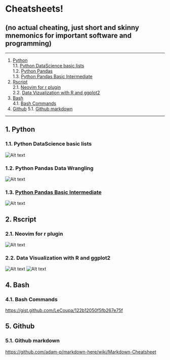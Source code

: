 # Cheatsheets!  

## (no actual cheating, just short and skinny mnemonics for important software and programming)

- - -
1. [Python](#python)  
1.1. [Python DataScience basic lists](#python_data_science_basic_lists)  
1.2. [Python Pandas](#python_pandas)  
1.3. [Python Pandas Basic Intermediate](#python_pandas_basic_intermediate)  
2. [Rscript](#rscript)  
2.1. [Neovim for r plugin](#neovim_for_r_plugin)  
2.2. [Data Vizualization with R and ggplot2](#data_viz_r_and_ggplot2)  
4. [Bash](#bash)  
4.1. [Bash Commands](#bash_commands)  
5. [Github](#github)
5.1. [Github markdown](#github_markdown)  


- - -

<a name="python"></a>
## 1\.  Python

<a name="python_data_science_basic_lists"></a>
### 1.1\. Python DataScience basic lists
![Alt text](./python_data_science_cheatsheet.png?raw=true "")


<a name="python_pandas"></a>
### 1.2\. Python Pandas Data Wrangling
![Alt text](./python_pandas_cheatsheet.png?raw=true "")


<a name="python_pandas_basic_intermediate"></a>
### 1.3. [Python Pandas Basic Intermediate](#python_pandas_basic_intermediate)  
![Alt text](./python_pandas_cheatsheet02.png?raw=true "")



<a name="rscript"></a>
## 2\. Rscript

<a name="neovim_for_r_plugin"></a>
### 2.1\. Neovim for r plugin
![Alt text](./neovim_for_r_plugin_code_cheatsheet.png?raw=true "")

<a name="data_viz_r_and_ggplot2"></a>
### 2.2\. Data Visualization with R and ggplot2
![Alt text](data_viz_r_and_ggplot2_part1.png/?raw=true "")
![Alt text](data_viz_r_and_ggplot2_part2.png/?raw=true "")


<a name="bash"></a>
## 4\. Bash

<a name="bash_commands"></a>
### 4.1\. Bash Commands

<a href="https://gist.github.com/LeCoupa/122b12050f5fb267e75f">https://gist.github.com/LeCoupa/122b12050f5fb267e75f</a>

<a name="github"></a>
## 5\. Github

<a name="github_markdown"></a>
### 5.1\. Github markdown 

<a href="https://github.com/adam-p/markdown-here/wiki/Markdown-Cheatsheet">https://github.com/adam-p/markdown-here/wiki/Markdown-Cheatsheet</a><br>
